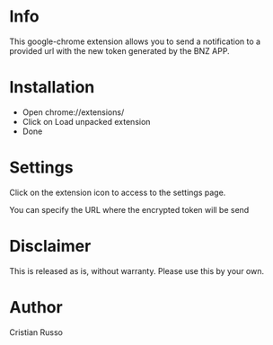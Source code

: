 # Info

This google-chrome extension allows you to send a notification to a provided url with the new token generated by the BNZ APP.

# Installation

- Open chrome://extensions/
- Click on Load unpacked extension
- Done

# Settings

Click on the extension icon to access to the settings page. 

You can specify the URL where the encrypted token will be send

# Disclaimer

This is released as is, without warranty. Please use this by your own.

# Author

Cristian Russo